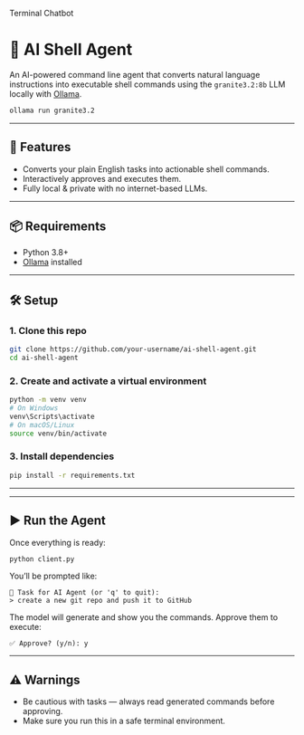 Terminal Chatbot

# 🧠 AI Shell Agent

An AI-powered command line agent that converts natural language instructions into executable shell commands using the `granite3.2:8b` LLM locally with [Ollama](https://ollama.com/).
```bash
ollama run granite3.2
```
---

## 🚀 Features

- Converts your plain English tasks into actionable shell commands.
- Interactively approves and executes them.
- Fully local & private with no internet-based LLMs.

---

## 📦 Requirements

- Python 3.8+
- [Ollama](https://ollama.com/) installed
---

## 🛠️ Setup

### 1. Clone this repo

```bash
git clone https://github.com/your-username/ai-shell-agent.git
cd ai-shell-agent
```

### 2. Create and activate a virtual environment

```bash
python -m venv venv
# On Windows
venv\Scripts\activate
# On macOS/Linux
source venv/bin/activate
```

### 3. Install dependencies

```bash
pip install -r requirements.txt
```

---
---

## ▶️ Run the Agent

Once everything is ready:

```bash
python client.py
```

You’ll be prompted like:

```
🧠 Task for AI Agent (or 'q' to quit):
> create a new git repo and push it to GitHub
```

The model will generate and show you the commands. Approve them to execute:

```
✅ Approve? (y/n): y
```

---

## ⚠️ Warnings

- Be cautious with tasks — always read generated commands before approving.
- Make sure you run this in a safe terminal environment.
